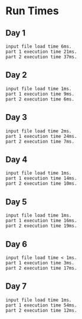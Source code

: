 # Run Times

## Day 1

```
input file load time 6ms.
part 1 execution time 21ms.
part 2 execution time 37ms.
```

## Day 2

```
input file load time 1ms.
part 1 execution time 9ms.
part 2 execution time 6ms.
```

## Day 3

```
input file load time 2ms.
part 1 execution time 24ms.
part 2 execution time 7ms.
```

## Day 4

```
input file load time 1ms.
part 1 execution time 14ms.
part 2 execution time 10ms.
```

## Day 5

```
input file load time 1ms.
part 1 execution time 16ms.
part 2 execution time 19ms.
```

## Day 6

```
input file load time < 1ms.
part 1 execution time 3ms.
part 2 execution time 17ms.
```

## Day 7

```
input file load time 1ms.
part 1 execution time 54ms.
part 2 execution time 12ms.
```
